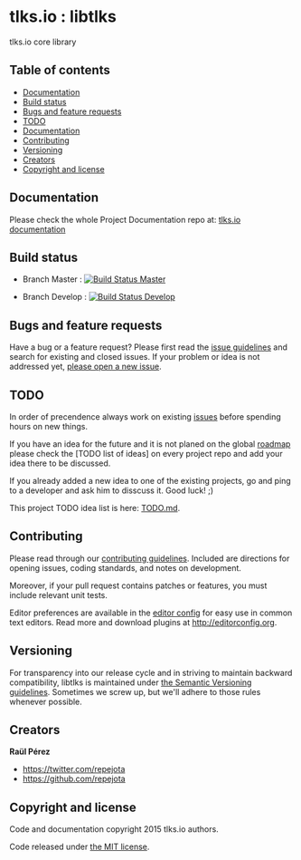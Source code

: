 tlks.io : libtlks
=================

tlks.io core library

## Table of contents

- [Documentation](#documentation)
- [Build status](#build-status)
- [Bugs and feature requests](#bugs-and-feature-requests)
- [TODO](#todo)
- [Documentation](#documentation)
- [Contributing](#contributing)
- [Versioning](#versioning)
- [Creators](#creators)
- [Copyright and license](#copyright-and-license)

## Documentation

Please check the whole Project Documentation repo at:
[tlks.io documentation](https://github.com/tlksio/docs)

## Build status

* Branch Master : [![Build Status Master](https://travis-ci.org/tlksio/libtlks.svg?branch=master)](https://travis-ci.org/tlksio/libtlks)

* Branch Develop : [![Build Status Develop](https://travis-ci.org/tlksio/libtlks.svg?branch=develop)](https://travis-ci.org/tlksio/libtlks)

## Bugs and feature requests

Have a bug or a feature request? Please first read the
[issue guidelines](https://github.com/tlksio/libtlks/blob/master/CONTRIBUTING.md#using-the-issue-tracker)
and search for existing and closed issues. If your problem or idea is not
addressed yet,
[please open a new issue](https://github.com/tlksio/libtlks/issues/new).

## TODO

In order of precendence always work on existing
[issues](https://github.com/tlksio/vagrant/issues) before spending hours on
new things.

If you have an idea for the future and it is not planed on the global
[roadmap](http://github.com/tlksio/docs/roadmap.md) please check the
[TODO list of ideas] on every project repo and add your idea there to be
discussed.

If you already added a new idea to one of the existing projects, go and ping
to a developer and ask him to disscuss it. Good luck! ;)

This project TODO idea list is here: [TODO.md](todo.md).

## Contributing

Please read through our
[contributing guidelines](https://github.com/tlksio/libtlks/blob/master/CONTRIBUTING.md).
Included are directions for opening issues, coding standards, and notes on
development.

Moreover, if your pull request contains patches or features, you must include
relevant unit tests.

Editor preferences are available in the
[editor config](https://github.com/tlksio/libtlks/blob/master/.editorconfig)
for easy use in common text editors. Read more and download plugins at
<http://editorconfig.org>.

## Versioning

For transparency into our release cycle and in striving to maintain backward
compatibility, libtlks is maintained under
[the Semantic Versioning guidelines](http://semver.org/). Sometimes we screw
up, but we'll adhere to those rules whenever possible.

## Creators

**Raül Pérez**

- <https://twitter.com/repejota>
- <https://github.com/repejota>

## Copyright and license

Code and documentation copyright 2015 tlks.io authors.

Code released under
[the MIT license](https://github.com/tlksio/libtlks/blob/master/LICENSE).
